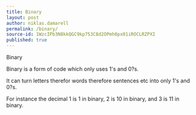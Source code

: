 ```yaml
---
title: Binary
layout: post
author: niklas.damarell
permalink: /binary/
source-id: 1WzcIPb3N8kkQGC9kp753C8d2OPmh0px01iROCLRZPXI
published: true
---
```

Binary

Binary is a form of code which only uses 1's and 0?s.

It can turn letters therefor words therefore sentences etc into only 1's and 0?s.

For instance the decimal 1 is 1 in binary, 2 is 10 in binary, and 3 is 11 in binary. 

